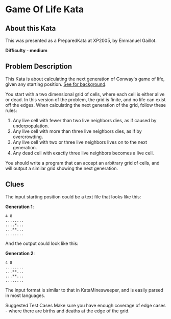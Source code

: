 # Game Of Life Kata

## About this Kata
This was presented as a PreparedKata at XP2005, by Emmanuel Gaillot.

**Difficulty - medium**

## Problem Description

This Kata is about calculating the next generation of Conway's game of life, given any starting position. [See for background](http://en.wikipedia.org/wiki/Conway%27s_Game_of_Life).

You start with a two dimensional grid of cells, where each cell is either alive or dead. In this version of the problem, the grid is finite, and no life can exist off the edges. When calculating the next generation of the grid, follow these rules:

   1. Any live cell with fewer than two live neighbors dies, as if caused by underpopulation.
   2. Any live cell with more than three live neighbors dies, as if by overcrowding.
   3. Any live cell with two or three live neighbors lives on to the next generation.
   4. Any dead cell with exactly three live neighbors becomes a live cell.

You should write a program that can accept an arbitrary grid of cells, and will output a similar grid showing the next generation.

## Clues

The input starting position could be a text file that looks like this:

**Generation 1**:

    4 8
    ........
    ....*...
    ...**...
    ........
And the output could look like this:

**Generation 2**:

    4 8
    ........
    ...**...
    ...**...
    ........

The input format is similar to that in KataMinesweeper, and is easily parsed in most languages.

Suggested Test Cases Make sure you have enough coverage of edge cases - where there are births and deaths at the edge of the grid.